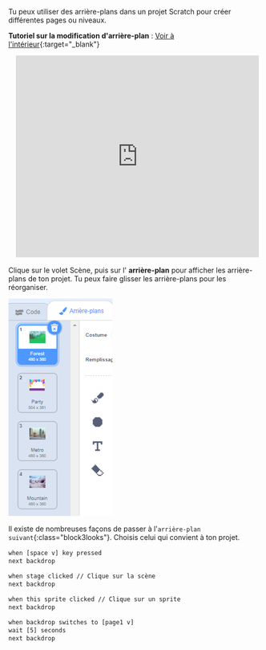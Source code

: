 Tu peux utiliser des arrière-plans dans un projet Scratch pour créer différentes pages ou niveaux.

**Tutoriel sur la modification d'arrière-plan** : [Voir à l'intérieur](https://scratch.mit.edu/projects/563147437/editor){:target="_blank"}
<div class="scratch-preview" style="margin-left: 15px;">
  <iframe allowtransparency="true" width="485" height="402" src="https://scratch.mit.edu/projects/embed/563147437/?autostart=false" frameborder="0"></iframe>
</div>

Clique sur le volet Scène, puis sur l' **arrière-plan** pour afficher les arrière-plans de ton projet. Tu peux faire glisser les arrière-plans pour les réorganiser.

![Les arrière-plans dans l'ordre dans l'onglet Arrière-plans.](images/backdrops-in-order.png)

Il existe de nombreuses façons de passer à l'`arrière-plan suivant`{:class="block3looks"}. Choisis celui qui convient à ton projet.

```blocks3
when [space v] key pressed
next backdrop
```

```blocks3
when stage clicked // Clique sur la scène
next backdrop
```

```blocks3
when this sprite clicked // Clique sur un sprite
next backdrop
```

```blocks3
when backdrop switches to [page1 v]
wait [5] seconds
next backdrop
```
